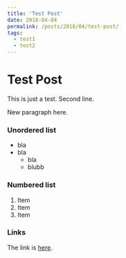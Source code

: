 ```yaml
---
title: 'Test Post'
date: 2018-04-04
permalink: /posts/2018/04/test-post/
tags:
  - test1
  - test2
---
```


# Test Post

This is just a test. Second line.

New paragraph here.

### Unordered list
- bla
- bla
  - bla
  - blubb
  
### Numbered list

1. Item
2. Item
3. Item

### Links

The link is [here](https://google.com).
